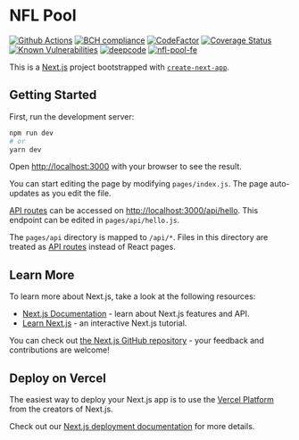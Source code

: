 # NFL Pool

[![Github Actions](https://github.com/bduff9/nfl-pool-fe/workflows/Tests%20CI/badge.svg)](https://github.com/bduff9/nfl-pool-fe/actions/workflows/tests.yml)
[![BCH compliance](https://bettercodehub.com/edge/badge/bduff9/nfl-pool-fe?branch=main)](https://bettercodehub.com/)
[![CodeFactor](https://www.codefactor.io/repository/github/bduff9/nfl-pool-fe/badge)](https://www.codefactor.io/repository/github/bduff9/nfl-pool-fe)
[![Coverage Status](https://coveralls.io/repos/github/bduff9/nfl-pool-fe/badge.svg?branch=main)](https://coveralls.io/github/bduff9/nfl-pool-fe?branch=main)
[![Known Vulnerabilities](https://snyk.io/test/github/bduff9/nfl-pool-fe/badge.svg)](https://snyk.io/test/github/bduff9/nfl-pool-fe)
[![deepcode](https://www.deepcode.ai/api/gh/badge?key=eyJhbGciOiJIUzI1NiIsInR5cCI6IkpXVCJ9.eyJwbGF0Zm9ybTEiOiJnaCIsIm93bmVyMSI6ImJkdWZmOSIsInJlcG8xIjoibmZsLXBvb2wtZmUiLCJpbmNsdWRlTGludCI6ZmFsc2UsImF1dGhvcklkIjoyNjUxMiwiaWF0IjoxNjEwMzc0NTYyfQ.jKZJ1EjgnDxGvLEjVdZPMaYBgGfX74AUDqonATq5sd0)](https://www.deepcode.ai/app/gh/bduff9/nfl-pool-fe/_/dashboard?utm_content=gh%2Fbduff9%2Fnfl-pool-fe)
[![nfl-pool-fe](https://img.shields.io/endpoint?url=https://dashboard.cypress.io/badge/detailed/ejva5t/main&style=flat&logo=cypress)](https://dashboard.cypress.io/projects/ejva5t/runs)

This is a [Next.js](https://nextjs.org/) project bootstrapped with [`create-next-app`](https://github.com/vercel/next.js/tree/canary/packages/create-next-app).

## Getting Started

First, run the development server:

```bash
npm run dev
# or
yarn dev
```

Open [http://localhost:3000](http://localhost:3000) with your browser to see the result.

You can start editing the page by modifying `pages/index.js`. The page auto-updates as you edit the file.

[API routes](https://nextjs.org/docs/api-routes/introduction) can be accessed on [http://localhost:3000/api/hello](http://localhost:3000/api/hello). This endpoint can be edited in `pages/api/hello.js`.

The `pages/api` directory is mapped to `/api/*`. Files in this directory are treated as [API routes](https://nextjs.org/docs/api-routes/introduction) instead of React pages.

## Learn More

To learn more about Next.js, take a look at the following resources:

- [Next.js Documentation](https://nextjs.org/docs) - learn about Next.js features and API.
- [Learn Next.js](https://nextjs.org/learn) - an interactive Next.js tutorial.

You can check out [the Next.js GitHub repository](https://github.com/vercel/next.js/) - your feedback and contributions are welcome!

## Deploy on Vercel

The easiest way to deploy your Next.js app is to use the [Vercel Platform](https://vercel.com/import?utm_medium=default-template&filter=next.js&utm_source=create-next-app&utm_campaign=create-next-app-readme) from the creators of Next.js.

Check out our [Next.js deployment documentation](https://nextjs.org/docs/deployment) for more details.
